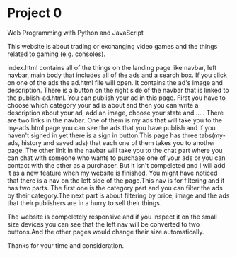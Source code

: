# Project 0

Web Programming with Python and JavaScript

This website is about trading or exchanging video games and the things related to gaming (e.g. consoles).

index.html contains all of the things on the landing page like navbar, left navbar,  main body that includes all of  the ads and a search box. If you click on one of  the ads the ad.html file will open. It contains the ad's image and description. There is a button on the right side of the navbar  that is linked to the publish-ad.html. You can publish your ad in this page. First you have to choose which category your ad is about and then you can write a description about your ad, add an image, choose your state and ... . There are two links in the navbar. One of  them is my ads that will take you to the my-ads.html page you can see the ads that you have publish and if you haven't signed in yet there is a sign in button.This page has three tabs(my-ads, history and saved ads) that each one of them takes you to another page. The other link in the navbar will take you to the chat part where you can chat with someone who wants to purchase one of your ads or you can contact with the other as a purchaser. But it isn't compeleted and I will add it as a new feature when my website is finished. You might have noticed that there is a nav on the left side of the page.This nav is for filtering and it has two parts. The first one is the category part and you can filter the ads by their category.The next part is about filtering by price, image and the ads that their publishers are in a hurry to sell their things.

The website is compeletely responsive and if you inspect it on the small size devices you can see that the left nav will be converted to two buttons.And the other pages would change their size automatically.

Thanks for your time and consideration.